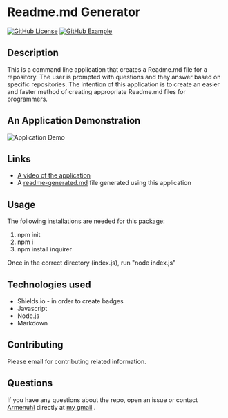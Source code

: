 
# Readme.md Generator
[![GitHub License](https://img.shields.io/badge/License-blue.svg)](Develop/License.md)
[![GitHub Example](https://img.shields.io/badge/Example-blue.svg)](https://github.com/avaarm/Readme-generator/blob/master/README.md)

   
## Description
    
This is a command line application that creates a Readme.md file for a repository. The user is prompted with questions and they answer based on specific repositories. The intention of this application is to create an easier and faster method of creating appropriate Readme.md files for programmers. 

## An Application Demonstration


![Application Demo](Develop/Images/ApplicationDemo.gif)


## Links

* [A video of the application](https://drive.google.com/file/d/1Yn4Yxy6xHTcAJIkuDNSL-xx0qdovHTix/view)
* A [readme-generated.md](https://github.com/avaarm/Readme-generator/blob/master/Develop/README-generated.md) file generated using this application 
    
    
## Usage

The following installations are needed for this package:
1. npm init 
2. npm i  
3. npm install inquirer
    
Once in the correct directory (index.js), run "node index.js"

## Technologies used

* Shields.io - in order to create badges
* Javascript
* Node.js
* Markdown
    
      
## Contributing
    
Please email for contributing related information. 

    
## Questions
    
If you have any questions about the repo, open an issue or contact [Armenuhi](https://github.com/avaarm) directly at [my gmail](mailto:avaarm95@mail.com) .
        

